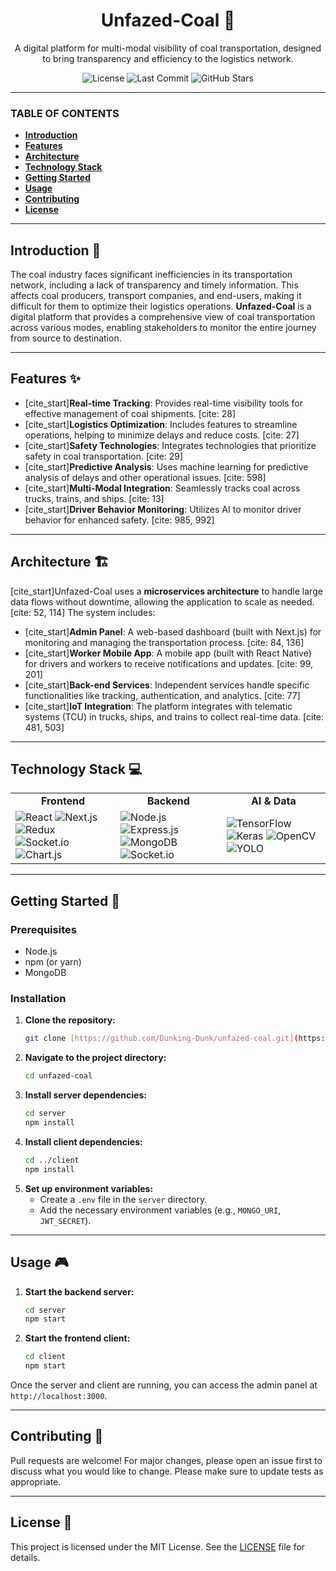 <h1 align="center">
  Unfazed-Coal 🚚
</h1>

<p align="center">
  A digital platform for multi-modal visibility of coal transportation, designed to bring transparency and efficiency to the logistics network.
</p>

<p align="center">
  <img src="https://img.shields.io/github/license/Dunking-Dunk/unfazed-coal" alt="License">
  <img src="https://img.shields.io/github/last-commit/Dunking-Dunk/unfazed-coal" alt="Last Commit">
  <img src="https://img.shields.io/github/stars/Dunking-Dunk/unfazed-coal?style=social" alt="GitHub Stars">
</p>

---

### **TABLE OF CONTENTS**

* [**Introduction**](#introduction-📖)
* [**Features**](#features-✨)
* [**Architecture**](#architecture-🏗️)
* [**Technology Stack**](#technology-stack-💻)
* [**Getting Started**](#getting-started-🚀)
* [**Usage**](#usage-🎮)
* [**Contributing**](#contributing-🤝)
* [**License**](#license-📄)

---

## **Introduction** 📖

The coal industry faces significant inefficiencies in its transportation network, including a lack of transparency and timely information. This affects coal producers, transport companies, and end-users, making it difficult for them to optimize their logistics operations. **Unfazed-Coal** is a digital platform that provides a comprehensive view of coal transportation across various modes, enabling stakeholders to monitor the entire journey from source to destination.

---

## **Features** ✨

* [cite_start]**Real-time Tracking**: Provides real-time visibility tools for effective management of coal shipments. [cite: 28]
* [cite_start]**Logistics Optimization**: Includes features to streamline operations, helping to minimize delays and reduce costs. [cite: 27]
* [cite_start]**Safety Technologies**: Integrates technologies that prioritize safety in coal transportation. [cite: 29]
* [cite_start]**Predictive Analysis**: Uses machine learning for predictive analysis of delays and other operational issues. [cite: 598]
* [cite_start]**Multi-Modal Integration**: Seamlessly tracks coal across trucks, trains, and ships. [cite: 13]
* [cite_start]**Driver Behavior Monitoring**: Utilizes AI to monitor driver behavior for enhanced safety. [cite: 985, 992]

---

## **Architecture** 🏗️

[cite_start]Unfazed-Coal uses a **microservices architecture** to handle large data flows without downtime, allowing the application to scale as needed. [cite: 52, 114] The system includes:

* [cite_start]**Admin Panel**: A web-based dashboard (built with Next.js) for monitoring and managing the transportation process. [cite: 84, 136]
* [cite_start]**Worker Mobile App**: A mobile app (built with React Native) for drivers and workers to receive notifications and updates. [cite: 99, 201]
* [cite_start]**Back-end Services**: Independent services handle specific functionalities like tracking, authentication, and analytics. [cite: 77]
* [cite_start]**IoT Integration**: The platform integrates with telematic systems (TCU) in trucks, ships, and trains to collect real-time data. [cite: 481, 503]

---

## **Technology Stack** 💻

<table>
  <tr>
    <td align="center"><strong>Frontend</strong></td>
    <td align="center"><strong>Backend</strong></td>
    <td align="center"><strong>AI & Data</strong></td>
  </tr>
  <tr>
    <td>
      <img src="https://img.shields.io/badge/React-61DAFB?style=for-the-badge&logo=react&logoColor=black" alt="React">
      <img src="https://img.shields.io/badge/Next.js-000000?style=for-the-badge&logo=next.js&logoColor=white" alt="Next.js">
      <img src="https://img.shields.io/badge/Redux-764ABC?style=for-the-badge&logo=redux&logoColor=white" alt="Redux">
      <img src="https://img.shields.io/badge/Socket.io-010101?style=for-the-badge&logo=socket.io&logoColor=white" alt="Socket.io">
      <img src="https://img.shields.io/badge/Chart.js-FF6384?style=for-the-badge&logo=chart.js&logoColor=white" alt="Chart.js">
    </td>
    <td>
      <img src="https://img.shields.io/badge/Node.js-339933?style=for-the-badge&logo=node.js&logoColor=white" alt="Node.js">
      <img src="https://img.shields.io/badge/Express-000000?style=for-the-badge&logo=express&logoColor=white" alt="Express.js">
      <img src="https://img.shields.io/badge/MongoDB-47A248?style=for-the-badge&logo=mongodb&logoColor=white" alt="MongoDB">
       <img src="https://img.shields.io/badge/Socket.io-010101?style=for-the-badge&logo=socket.io&logoColor=white" alt="Socket.io">
    </td>
    <td>
      <img src="https://img.shields.io/badge/TensorFlow-FF6F00?style=for-the-badge&logo=tensorflow&logoColor=white" alt="TensorFlow">
      <img src="https://img.shields.io/badge/Keras-D00000?style=for-the-badge&logo=keras&logoColor=white" alt="Keras">
      <img src="https://img.shields.io/badge/OpenCV-5C3EE8?style=for-the-badge&logo=opencv&logoColor=white" alt="OpenCV">
      <img src="https://img.shields.io/badge/YOLO-00FFFF?style=for-the-badge&logo=yolo&logoColor=black" alt="YOLO">
    </td>
  </tr>
</table>

---

## **Getting Started** 🚀

### **Prerequisites**

* Node.js
* npm (or yarn)
* MongoDB

### **Installation**

1.  **Clone the repository:**
    ```sh
    git clone [https://github.com/Dunking-Dunk/unfazed-coal.git](https://github.com/Dunking-Dunk/unfazed-coal.git)
    ```
2.  **Navigate to the project directory:**
    ```sh
    cd unfazed-coal
    ```
3.  **Install server dependencies:**
    ```sh
    cd server
    npm install
    ```
4.  **Install client dependencies:**
    ```sh
    cd ../client
    npm install
    ```
5.  **Set up environment variables:**
    * Create a `.env` file in the `server` directory.
    * Add the necessary environment variables (e.g., `MONGO_URI`, `JWT_SECRET`).

---

## **Usage** 🎮

1.  **Start the backend server:**
    ```sh
    cd server
    npm start
    ```
2.  **Start the frontend client:**
    ```sh
    cd client
    npm start
    ```
Once the server and client are running, you can access the admin panel at `http://localhost:3000`.

---

## **Contributing** 🤝

Pull requests are welcome! For major changes, please open an issue first to discuss what you would like to change. Please make sure to update tests as appropriate.

---

## **License** 📄

This project is licensed under the MIT License. See the [LICENSE](https://github.com/Dunking-Dunk/unfazed-coal/blob/main/LICENSE) file for details.
